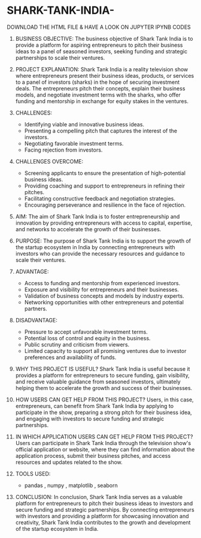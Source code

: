 # SHARK-TANK-INDIA-

DOWNLOAD THE HTML FILE & HAVE A LOOK ON JUPYTER IPYNB CODES

1. BUSINESS OBJECTIVE:
   The business objective of Shark Tank India is to provide a platform for aspiring entrepreneurs to pitch their business ideas to a panel of seasoned investors, seeking funding and strategic partnerships to scale their ventures.

2. PROJECT EXPLANATION:
   Shark Tank India is a reality television show where entrepreneurs present their business ideas, products, or services to a panel of investors (sharks) in the hope of securing investment deals. The entrepreneurs pitch their concepts, explain their business models, and negotiate investment terms with the sharks, who offer funding and mentorship in exchange for equity stakes in the ventures.

3. CHALLENGES:
   - Identifying viable and innovative business ideas.
   - Presenting a compelling pitch that captures the interest of the investors.
   - Negotiating favorable investment terms.
   - Facing rejection from investors.

4. CHALLENGES OVERCOME:
   - Screening applicants to ensure the presentation of high-potential business ideas.
   - Providing coaching and support to entrepreneurs in refining their pitches.
   - Facilitating constructive feedback and negotiation strategies.
   - Encouraging perseverance and resilience in the face of rejection.

5. AIM:
   The aim of Shark Tank India is to foster entrepreneurship and innovation by providing entrepreneurs with access to capital, expertise, and networks to accelerate the growth of their businesses.

6. PURPOSE:
   The purpose of Shark Tank India is to support the growth of the startup ecosystem in India by connecting entrepreneurs with investors who can provide the necessary resources and guidance to scale their ventures.

7. ADVANTAGE:
   - Access to funding and mentorship from experienced investors.
   - Exposure and visibility for entrepreneurs and their businesses.
   - Validation of business concepts and models by industry experts.
   - Networking opportunities with other entrepreneurs and potential partners.

8. DISADVANTAGE:
   - Pressure to accept unfavorable investment terms.
   - Potential loss of control and equity in the business.
   - Public scrutiny and criticism from viewers.
   - Limited capacity to support all promising ventures due to investor preferences and availability of funds.

9. WHY THIS PROJECT IS USEFUL?
   Shark Tank India is useful because it provides a platform for entrepreneurs to secure funding, gain visibility, and receive valuable guidance from seasoned investors, ultimately helping them to accelerate the growth and success of their businesses.

10. HOW USERS CAN GET HELP FROM THIS PROJECT?
    Users, in this case, entrepreneurs, can benefit from Shark Tank India by applying to participate in the show, preparing a strong pitch for their business idea, and engaging with investors to secure funding and strategic partnerships.

11. IN WHICH APPLICATION USERS CAN GET HELP FROM THIS PROJECT?
    Users can participate in Shark Tank India through the television show's official application or website, where they can find information about the application process, submit their business pitches, and access resources and updates related to the show.

12. TOOLS USED:
    - pandas , numpy , matplotlib , seaborn
13. CONCLUSION:
    In conclusion, Shark Tank India serves as a valuable platform for entrepreneurs to pitch their business ideas to investors and secure funding and strategic partnerships. By connecting entrepreneurs with investors and providing a platform for showcasing innovation and creativity, Shark Tank India contributes to the growth and development of the startup ecosystem in India.
